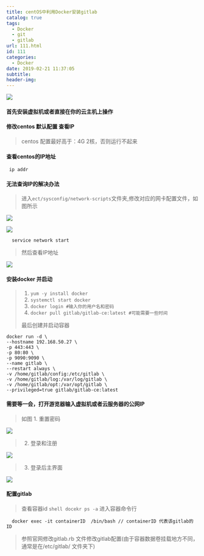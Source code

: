 ```yaml
---
title: centOS中利用Docker安装gitlab
catalog: true
tags:
  - Docker
  - git
  - gitlab
url: 111.html
id: 111
categories:
  - Docker
date: 2019-02-21 11:37:05
subtitle:
header-img:
---
```


![](http://images0.cnblogs.com/news/66372/201507/052157452643027.png)

#### 首先安装虚拟机或者直接在你的云主机上操作

#### 修改centos 默认配置 查看IP

> centos 配置最好高于：4G 2核，否则运行不起来

#### 查看centos的IP地址

     ip addr 
    

#### 无法查询IP的解决办法

> 进入`ect/sysconfig/network-scripts`文件夹,修改对应的网卡配置文件，如图所示

![](http://116.85.35.63/wp-content/uploads/2019/02/17.png)

![](http://116.85.35.63/wp-content/uploads/2019/02/18.png)

      service network start
    

> 然后查看IP地址

![](http://116.85.35.63/wp-content/uploads/2019/02/19.png)

#### 安装docker 并启动

> 1.  `yum -y install docker`
> 2.  `systemctl start docker`
> 3.  `docker login #输入你的用户名和密码`
> 4.  `docker pull gitlab/gitlab-ce:latest #可能需要一些时间`
> 
> 最后创建并启动容器

    docker run -d \
    --hostname 192.168.50.27 \
    -p 443:443 \
    -p 80:80 \
    -p 9090:9090 \
    --name gitlab \
    --restart always \
    -v /home/gitlab/config:/etc/gitlab \
    -v /home/gitlab/log:/var/log/gitlab \
    -v /home/gitlab/opt:/var/opt/gitlab \
    --privileged=true gitlab/gitlab-ce:latest
    

#### 需要等一会，打开游览器输入虚拟机或者云服务器的公网IP

> 如图 1\. 重置密码

![](http://116.85.35.63/wp-content/uploads/2019/02/20.png)

> 2.  登录和注册

![](http://116.85.35.63/wp-content/uploads/2019/02/21.png)

> 3.  登录后主界面

![](http://116.85.35.63/wp-content/uploads/2019/02/22.png)

#### 配置gitlab

> 查看容器id `shell docekr ps -a` 进入容器命令行

      docker exec -it containerID  /bin/bash // containerID 代表该gitlab的ID
    

> 参照官网修改gitlab.rb 文件修改gitlab配置(由于容器数据卷挂载地方不同，通常是在/etc/gitlab/ 文件夹下)